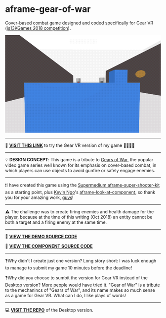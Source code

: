 # aframe-gear-of-war
Cover-based combat game designed and coded specifically for Gear VR ([js13KGames 2018 competition](https://js13kgames.com/entries/gear-of-war "js13KGames 2018 competition")).

![](https://raw.githubusercontent.com/thedart76/aframe-gear-of-war/master/gear-of-war-github.gif)

------------

📲 [**VISIT THIS LINK**](https://thedart76.github.io/aframe-gear-of-war/ "VISIT THIS LINK") to try the Gear VR version of my game 🔴🔴🔴🔫

------------

💡 **DESIGN CONCEPT**: This game is a tribute to [Gears of War](https://en.wikipedia.org/wiki/Gears_of_War "Gears of War"), the popular video game series well known for its emphasis on cover-based combat, in which players can use objects to avoid gunfire or safely engage enemies.

------------

❗I have created this game using the [Supermedium aframe-super-shooter-kit](https://github.com/supermedium/aframe-super-shooter-kit "Supermedium aframe-super-shooter-kit") as a starting point, plus [Kevin Ngo](https://github.com/ngokevin "Kevin Ngo")'s [aframe-look-at-component](https://github.com/ngokevin/kframe/tree/master/components/look-at/ "aframe-look-at-component"), so thank you for your amazing work, [guys](https://github.com/supermedium "guys")!

------------

⚠️ The challenge was to create firing enemies and health damage for the player, because at the time of this writing (Oct 2018) an entity cannot be both a target and a firing enemy at the same time.

------------

👀 **[VIEW THE DEMO SOURCE CODE](https://github.com/thedart76/aframe-gear-of-war/blob/master/index.html "VIEW THE DEMO SOURCE CODE")**

👀 **[VIEW THE COMPONENT SOURCE CODE](https://github.com/thedart76/aframe-gear-of-war/blob/master/js/gow-components.js "VIEW THE COMPONENT SOURCE CODE")**

------------

❓Why didn't I create just one version?
Long story short: I was luck enough to manage to submit my game 10 minutes before the deadline!

❓Why did you choose to sumbit the version for Gear VR instead of the Desktop version? More people would have tried it.
"Gear of War" is a tribute to the mechanincs of "Gears of War", and its name makes so much sense as a game for Gear VR. What can I do, I like plays of words!

------------

💻 **[VISIT THE REPO](https://github.com/thedart76/aframe-gear-of-war-desktop "VISIT THE REPO")** of the Desktop version.
